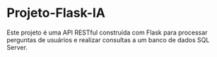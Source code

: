 # Projeto-Flask-IA
Este projeto é uma API RESTful construída com Flask para processar perguntas de usuários e realizar consultas a um banco de dados SQL Server.
